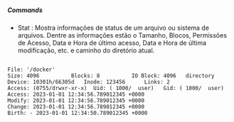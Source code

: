 ##### Commands

* Stat : Mostra informações de status de um arquivo ou sistema de arquivos. Dentre as informações estão o Tamanho, Blocos, Permissões de Acesso, Data e Hora de último acesso,
Data e Hora de última modificação, etc. e caminho do diretório atual.

``` Stat /docker

File: '/docker'
Size: 4096      	Blocks: 8          IO Block: 4096   directory
Device: 10301h/66305d	Inode: 123456      Links: 2
Access: (0755/drwxr-xr-x)  Uid: ( 1000/  user)   Gid: ( 1000/  user)
Access: 2023-01-01 12:34:56.789012345 +0000
Modify: 2023-01-01 12:34:56.789012345 +0000
Change: 2023-01-01 12:34:56.789012345 +0000
Birth: - 2023-01-01 12:34:50.789012345 +0000

```
